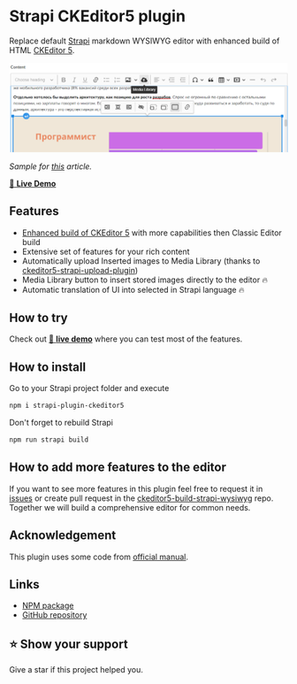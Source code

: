 # Strapi CKEditor5 plugin

Replace default [Strapi](https://github.com/strapi/strapi) markdown WYSIWYG editor with enhanced build of HTML [CKEditor 5](https://github.com/ckeditor/ckeditor5).

![strapi-plugin-ckeditor5](/sample/strapi-plugin-ckeditor5.png)

*Sample for [this](https://faryaros.com/articles/it2021) article.*

[👀 **Live Demo**](https://roslovets-inc.github.io/ckeditor5-build-strapi-wysiwyg/sample.html)


## Features

- [Enhanced build of CKEditor 5](https://github.com/Roslovets-Inc/ckeditor5-build-strapi-wysiwyg) with more capabilities then Classic Editor build
- Extensive set of features for your rich content
- Automatically upload Inserted images to Media Library (thanks to [ckeditor5-strapi-upload-plugin](https://github.com/gtomato/ckeditor5-strapi-upload-plugin))
- Media Library button to insert stored images directly to the editor 🔥
- Automatic translation of UI into selected in Strapi language 🔥

## How to try

Check out [👀 **live demo**](https://roslovets-inc.github.io/ckeditor5-build-strapi-wysiwyg/sample.html) where you can test most of the features.


## How to install

Go to your Strapi project folder and execute

```bash
npm i strapi-plugin-ckeditor5
```

Don't forget to rebuild Strapi

```bash
npm run strapi build
```


## How to add more features to the editor
If you want to see more features in this plugin feel free to request it in [issues](https://github.com/Roslovets-Inc/ckeditor5-build-strapi-wysiwyg/issues) or create pull request in the [ckeditor5-build-strapi-wysiwyg](https://github.com/Roslovets-Inc/ckeditor5-build-strapi-wysiwyg) repo. Together we will build a comprehensive editor for common needs.


## Acknowledgement

This plugin uses some code from [official manual](https://strapi.io/documentation/developer-docs/latest/guides/registering-a-field-in-admin.html).


## Links

- [NPM package](https://www.npmjs.com/package/strapi-plugin-ckeditor5)
- [GitHub repository](https://github.com/Roslovets-Inc/strapi-plugin-ckeditor5)


## ⭐️ Show your support

Give a star if this project helped you.
